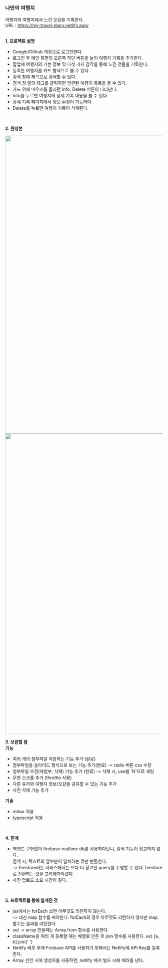 ### 나만의 여행지  
여행지와 여행지에서 느낀 오감을 기록한다.   
URL : https://my-travel-diary.netlify.app/  
<br/>

**1. 프로젝트 설명**
 - Google/Github 계정으로 로그인한다.
 - 로그인 후 메인 화면의 오른쪽 하단 버튼을 눌러 여행지 기록을 추가한다.
 - 팝업에 여행지의 기본 정보 및 다섯 가지 감각을 통해 느낀 것들을 기록한다.
 - 등록한 여행지를 카드 형식으로 볼 수 있다.
 - 검색 창에 제목으로 검색할 수 있다. 
 - 검색 창 밑의 태그를 클릭하면 연관된 여행지 목록을 볼 수 있다.
 - 카드 위에 마우스를 올리면 Info, Delete 버튼이 나타난다.
 - Info를 누르면 여행지의 상세 기록 내용을 볼 수 있다.
 - 상세 기록 페이지에서 정보 수정이 가능하다.
 - Delete를 누르면 여행지 기록이 삭제된다.
<br/>

**2. 완성본**
  
<img src="https://user-images.githubusercontent.com/17793440/131830778-e342d06f-097c-4772-a999-a2676db5be3d.png" width="950px"/>
<img src="https://user-images.githubusercontent.com/17793440/131830960-fe04ea8d-8c4d-42be-8a8a-f5cba06fd276.png" width="960px"/>
<br/>
  
**3. 보완할 점**  
 **기능**  
 - 여러 개의 첨부파일 저장하는 기능 추가 (완료)
 - 첨부파일을 슬라이드 형식으로 보는 기능 추가(완료) -> radio 버튼 css 수정 
 - 첨부파일 수정(재첨부, 삭제) 기능 추가 (완료) -> 삭제 시, use를 'N'으로 세팅
 - 무한 스크롤 추가 (throttle 사용)    
 - 다른 유저와 여행지 정보/오감을 공유할 수 있는 기능 추가  
 - 사진 삭제 기능 추가   
  
 **기술**  
 - redux 적용  
 - typescript 적용  
<br/>
  
**4. 한계**  
 - 백엔드 구현없이 firebase realtime db를 사용하다보니, 검색 기능이 정교하지 않다.  
   검색 시, 텍스트의 앞부분이 일치하는 것만 반환한다.  
   -> firestore라는 서비스에서는 보다 더 정교한 query를 수행할 수 있다. firestore로 전환하는 것을 고려해봐야겠다.
 - 사진 업로드 소요 시간이 길다.

<br/>
     
**5. 프로젝트를 통해 알게된 것**
  - jsx에서는 forEach 쓰면 아무것도 리턴하지 않는다.   
    -> 대신 map 함수를 써야한다. forEach의 경우 아무것도 리턴하지 않지만 map 함수는 결과를 리턴한다.  
  - set -> array 만들때는 Array.from 함수를 사용한다.  
  - className을 여러 개 등록할 때는 배열로 만든 후 join 함수를 사용한다. ex) [a, b].join(' ')
  - Netlify 배포 후에 Firebase API를 사용하기 위해서는 Netlify에 API Key를 등록한다.
  - Array 선언 시에 생성자를 사용하면, netlify 에서 빌드 시에 에러를 낸다.
  


